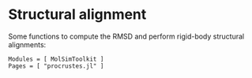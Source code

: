 # Structural alignment

Some functions to compute the RMSD and perform rigid-body structural alignments:

```@autodocs
Modules = [ MolSimToolkit ]
Pages = [ "procrustes.jl" ]
```
